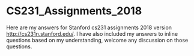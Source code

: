 # CS231_Assignments_2018
Here are my answers for Stanford cs231 assignments 2018 version http://cs231n.stanford.edu/.
I have also included my answers to inline questions based on my understanding, welcome any discussion on those questions.
